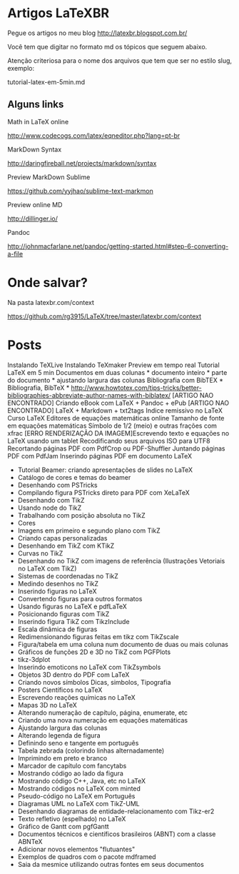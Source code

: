 # Artigos LaTeXBR

Pegue os artigos no meu blog
http://latexbr.blogspot.com.br/

Você tem que digitar no formato md os tópicos que seguem abaixo.

Atenção criteriosa para o nome dos arquivos que tem que ser no estilo slug, exemplo:

tutorial-latex-em-5min.md

## Alguns links

Math in LaTeX online

http://www.codecogs.com/latex/eqneditor.php?lang=pt-br

MarkDown Syntax

http://daringfireball.net/projects/markdown/syntax

Preview MarkDown Sublime

https://github.com/yyjhao/sublime-text-markmon

Preview online MD

http://dillinger.io/

Pandoc

http://johnmacfarlane.net/pandoc/getting-started.html#step-6-converting-a-file

# Onde salvar?

Na pasta latexbr.com/context

https://github.com/rg3915/LaTeX/tree/master/latexbr.com/context

# Posts


Instalando TeXLive
Instalando TeXmaker
Preview em tempo real
Tutorial LaTeX em 5 min
Documentos em duas colunas
	* documento inteiro
	* parte do documento
	* ajustando largura das colunas
Bibliografia com BibTEX
	* Bibliografia, BibTeX
	* http://www.howtotex.com/tips-tricks/better-bibliographies-abbreviate-author-names-with-biblatex/ 
    [ARTIGO NAO ENCONTRADO] Criando eBook com LaTeX + Pandoc + ePub
    [ARTIGO NAO ENCONTRADO] LaTeX + Markdown + txt2tags
Indice remissivo no LaTeX
Curso LaTeX
Editores de equações matemáticas online
Tamanho de fonte em equações matemáticas
Símbolo de 1/2 (meio) e outras frações com xfrac
[ERRO RENDERIZAÇÃO DA IMAGEM]Escrevendo texto e equações no LaTeX usando um tablet
Recodificando seus arquivos ISO para UTF8
Recortando páginas PDF com PdfCrop ou PDF-Shuffler
Juntando páginas PDF com PdfJam
Inserindo páginas PDF em documento LaTeX

* Tutorial Beamer: criando apresentações de slides no LaTeX
* Catálogo de cores e temas do beamer
* Desenhando com PSTricks
* Compilando figura PSTricks direto para PDF com XeLaTeX
* Desenhando com TikZ
* Usando node do TikZ
* Trabalhando com posição absoluta no TikZ
* Cores
* Imagens em primeiro e segundo plano com TikZ
* Criando capas personalizadas
* Desenhando em TikZ com KTikZ
* Curvas no TikZ
* Desenhando no TikZ com imagens de referência (Ilustrações Vetoriais no LaTeX com TikZ)
* Sistemas de coordenadas no TikZ
* Medindo desenhos no TikZ
* Inserindo figuras no LaTeX
* Convertendo figuras para outros formatos
* Usando figuras no LaTeX e pdfLaTeX
* Posicionando figuras com TikZ
* Inserindo figura TikZ com TikzInclude
* Escala dinâmica de figuras
* Redimensionando figuras feitas em tikz com TikZscale
* Figura/tabela em uma coluna num documento de duas ou mais colunas
* Gráficos de funções 2D e 3D no TikZ com PGFPlots
* tikz-3dplot
* Inserindo emoticons no LaTeX com TikZsymbols
* Objetos 3D dentro do PDF com LaTeX
* Criando novos símbolos Dicas, simbolos, Tipografia
* Posters Científicos no LaTeX
* Escrevendo reações químicas no LaTeX
* Mapas 3D no LaTeX
* Alterando numeração de capítulo, página, enumerate, etc
* Criando uma nova numeração em equações matemáticas
* Ajustando largura das colunas
* Alterando legenda de figura
* Definindo seno e tangente em português
* Tabela zebrada (colorindo linhas alternadamente)
* Imprimindo em preto e branco
* Marcador de capítulo com fancytabs
* Mostrando código ao lado da figura
* Mostrando código C++, Java, etc no LaTeX
* Mostrando códigos no LaTeX com minted
* Pseudo-código no LaTeX em Português
* Diagramas UML no LaTeX com TikZ-UML
* Desenhando diagramas de entidade-relacionamento com Tikz-er2
* Texto refletivo (espelhado) no LaTeX
* Gráfico de Gantt com pgfGantt
* Documentos técnicos e científicos brasileiros (ABNT) com a classe ABNTeX
* Adicionar novos elementos "flutuantes"
* Exemplos de quadros com o pacote mdframed
* Saia da mesmice utilizando outras fontes em seus documentos
